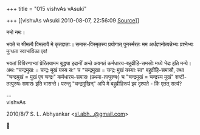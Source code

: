+++
title = "015 vishvAs vAsuki"

+++
[[vishvAs vAsuki	2010-08-07, 22:56:09 [Source](https://groups.google.com/g/samskrita/c/kcwXcrq_pnU)]]



नमो नमः।  
  
भवते च श्रीमत्यै विमलायै मे कृतज्ञताः। समास-विस्मृतस्य प्रयोगात् पुनर्स्मरतः मम अर्धज्ञानोत्पन्नेभ्यः प्रश्नेभ्यः मुग्धता स्वाभाविका एव!  
  
भवतां विविरणाभ्यां प्रेरितया‌मम बुद्ध्या इदानीं अन्ते अवगतं कर्मधारय-बहुव्रीहि-समसॊः मध्ये भेदः इति मन्ये। अथः "चन्द्रमुखः = चन्द्रः मुखं यस्य सः" च "चन्द्रमुखा = चन्द्रः मुखं यस्याः सा" बहुव्रीहि-समासौ, तथा "चन्द्रमुखं = मुखं एव चन्द्रः" कर्मधारय-समासः (प्रथमा-तत्पुरुषः) च "चन्द्रमुखं = चन्द्रस्य मुखं" शष्टी-तत्पुरुषः समासः इति भासन्ते। परन्तु "चन्द्रमुखिन्" अपि मे बहुव्रीहिरूपं इव दृश्यते - किं एतत् सत्यं?  
  
--  
vishvAs  
  
  
  

2010/8/7 S. L. Abhyankar \<[sl.abh...@gmail.com]()\>



